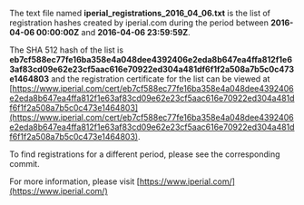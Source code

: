 The text file named **iperial_registrations_2016_04_06.txt** is the list of registration hashes created by iperial.com during the period between **2016-04-06 00:00:00Z** and **2016-04-06 23:59:59Z**.

The SHA 512 hash of the list is **eb7cf588ec77fe16ba358e4a048dee4392406e2eda8b647ea4ffa812f1e63af83cd09e62e23cf5aac616e70922ed304a481df6f1f2a508a7b5c0c473e1464803** and the registration certificate for the list can be viewed at [https://www.iperial.com/cert/eb7cf588ec77fe16ba358e4a048dee4392406e2eda8b647ea4ffa812f1e63af83cd09e62e23cf5aac616e70922ed304a481df6f1f2a508a7b5c0c473e1464803](https://www.iperial.com/cert/eb7cf588ec77fe16ba358e4a048dee4392406e2eda8b647ea4ffa812f1e63af83cd09e62e23cf5aac616e70922ed304a481df6f1f2a508a7b5c0c473e1464803).

To find registrations for a different period, please see the corresponding commit.

For more information, please visit [https://www.iperial.com/](https://www.iperial.com/)
